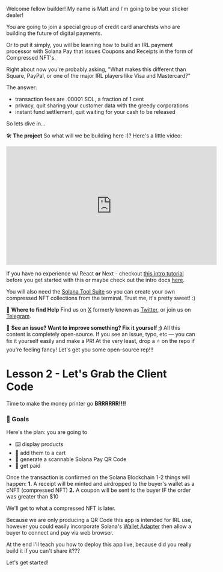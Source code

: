Welcome fellow builder! My name is Matt and I'm going to be your sticker dealer!

You are going to join a special group of credit card anarchists who are building the future of digital payments.

Or to put it simply, you will be learning how to build an IRL payment processor with Solana Pay that issues Coupons and Receipts in the form of Compressed NFT's.

Right about now you're probably asking, "What makes this different than Square, PayPal, or one of the major IRL players like Visa and Mastercard?"

The answer:
* transaction fees are .00001 SOL, a fraction of 1 cent
* privacy, quit sharing your customer data with the greedy corporations
* instant fund settlement, quit waiting for your cash to be released


So lets dive in...

🛠 **The project**
So what will we be building here :)? Here's a little video:

<iframe width="560" height="315" src="https://www.youtube.com/embed/-KeHLpFBgds?si=x8bpcpfw49AftK_Q" title="YouTube video player" frameborder="0" allow="accelerometer; autoplay; clipboard-write; encrypted-media; gyroscope; picture-in-picture; web-share" allowfullscreen></iframe>

If you have no experience w/ React **or** Next - checkout [this intro tutorial](https://www.freecodecamp.org/news/nextjs-tutorial/) before you get started with this or maybe check out the intro docs [here](https://nextjs.org/learn/foundations/about-nextjs). 

You will also need the [Solana Tool Suite](https://docs.solana.com/cli/install-solana-cli-tools) so you can create your own compressed NFT collections from the terminal. Trust me, it's pretty sweet! :)


🤚 **Where to find Help**
Find us on [X](https://twitter.com/swissDAOspace) formerly known as [Twitter](https://twitter.com/swissDAOspace), or join us on [Telegram](https://t.me/+8kAfO-simRkxY2Jh).

🤘 **See an issue? Want to improve something? Fix it yourself ;)**
All this content is completely open-source. If you see an issue, typo, etc — you can fix it yourself easily and make a PR! At the very least, drop a ⭐ on the repo if you're feeling fancy! Let's get you some open-source rep!!!

# Lesson 2 - Let's Grab the Client Code

Time to make the money printer go **BRRRRRR!!!!**

### 🥅 Goals

Here's the plan: you are going to 
* ⌨️ display products 
* 🛒 add them to a cart 
* 📱 generate a scannable Solana Pay QR Code
* 🤑 get paid

Once the transaction is confirmed on the Solana Blockchain 1-2 things will happen:
**1.** A receipt will be minted and airdropped to the buyer's wallet as a cNFT (compressed NFT)
**2.** A coupon will be sent to the buyer IF the order was greater than $10

We'll get to what a compressed NFT is later.

Because we are only producing a QR Code this app is intended for IRL use, however you could easily incorporate Solana's [Wallet Adapter](https://www.npmjs.com/package/@solana/wallet-adapter-wallets) then allow a buyer to connect and pay via web browser.

At the end I'll teach you how to deploy this app live, because did you really build it if you can't share it???

Let's get started!